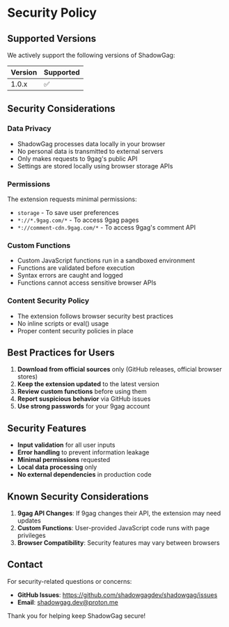 # Security Policy

## Supported Versions

We actively support the following versions of ShadowGag:

| Version | Supported          |
| ------- | ------------------ |
| 1.0.x   | :white_check_mark: |

## Security Considerations

### Data Privacy
- ShadowGag processes data locally in your browser
- No personal data is transmitted to external servers
- Only makes requests to 9gag's public API
- Settings are stored locally using browser storage APIs

### Permissions
The extension requests minimal permissions:
- `storage` - To save user preferences
- `*://*.9gag.com/*` - To access 9gag pages
- `*://comment-cdn.9gag.com/*` - To access 9gag's comment API

### Custom Functions
- Custom JavaScript functions run in a sandboxed environment
- Functions are validated before execution
- Syntax errors are caught and logged
- Functions cannot access sensitive browser APIs

### Content Security Policy
- The extension follows browser security best practices
- No inline scripts or eval() usage
- Proper content security policies in place

## Best Practices for Users

1. **Download from official sources** only (GitHub releases, official browser stores)
2. **Keep the extension updated** to the latest version
3. **Review custom functions** before using them
4. **Report suspicious behavior** via GitHub issues
5. **Use strong passwords** for your 9gag account

## Security Features

- **Input validation** for all user inputs
- **Error handling** to prevent information leakage
- **Minimal permissions** requested
- **Local data processing** only
- **No external dependencies** in production code

## Known Security Considerations

1. **9gag API Changes**: If 9gag changes their API, the extension may need updates
2. **Custom Functions**: User-provided JavaScript code runs with page privileges
3. **Browser Compatibility**: Security features may vary between browsers

## Contact

For security-related questions or concerns:
- **GitHub Issues**: https://github.com/shadowgagdev/shadowgag/issues
- **Email**: shadowgag.dev@proton.me

Thank you for helping keep ShadowGag secure! 
